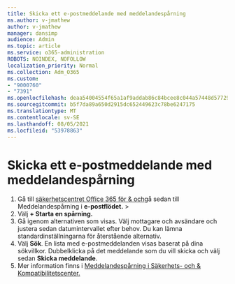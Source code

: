 ```yaml
---
title: Skicka ett e-postmeddelande med meddelandespårning
ms.author: v-jmathew
author: v-jmathew
manager: dansimp
audience: Admin
ms.topic: article
ms.service: o365-administration
ROBOTS: NOINDEX, NOFOLLOW
localization_priority: Normal
ms.collection: Adm_O365
ms.custom:
- "9000760"
- "7391"
ms.openlocfilehash: deaa54004554f65a1af9addab86c84bcee8c044a57448d577299c452ce5cf1a1
ms.sourcegitcommit: b5f7da89a650d2915dc652449623c78be6247175
ms.translationtype: MT
ms.contentlocale: sv-SE
ms.lasthandoff: 08/05/2021
ms.locfileid: "53978863"
---
```

# <a name="submit-an-email-message-using-message-trace"></a>Skicka ett e-postmeddelande med meddelandespårning

1. Gå till [säkerhetscentret Office 365 för & och](https://go.microsoft.com/fwlink/p/?linkid=2077143)gå sedan till Meddelandespårning i **e-postflödet.**  >  [](https://go.microsoft.com/fwlink/?linkid=2101048)
2. Välj **+ Starta en spårning.**
3. Gå igenom alternativen som visas. Välj mottagare och avsändare och justera sedan datumintervallet efter behov. Du kan lämna standardinställningarna för återstående alternativ.
4. Välj **Sök**. En lista med e-postmeddelanden visas baserat på dina sökvillkor. Dubbelklicka på det meddelande som du vill skicka och välj sedan **Skicka meddelande**.
5. Mer information finns i [Meddelandespårning i Säkerhets- och & Kompatibilitetscenter.](https://go.microsoft.com/fwlink/?linkid=2101557)
